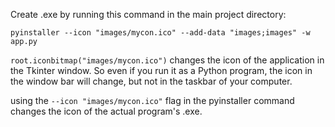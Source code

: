 Create .exe by running this command in the main project directory:

`pyinstaller --icon "images/mycon.ico" --add-data "images;images" -w app.py`

`root.iconbitmap("images/mycon.ico")` changes the icon of the application in the Tkinter window. So even if you run it as a Python program, the icon in the window bar will change, but not in the taskbar of your computer.

using the `--icon "images/mycon.ico"` flag in the pyinstaller command changes the icon of the actual program's .exe.
